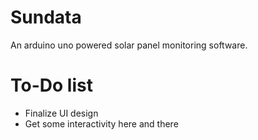 # Sundata
An arduino uno powered solar panel monitoring software.
# To-Do list
- Finalize UI design
- Get some interactivity here and there
